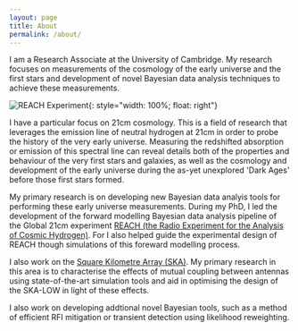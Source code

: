 ```yaml
---
layout: page
title: About
permalink: /about/
---
```


I am a Research Associate at the University of Cambridge. My research focuses on measurements of the cosmology of the early universe and the first stars and development of novel Bayesian data analysis techniques to achieve these measurements.

![REACH Experiment](/assets/REACH_graphic.gif){: style="width: 100%; float: right"}

I have a particular focus on 21cm cosmology. This is a field of research that leverages the emission line of neutral hydrogen at 21cm in order to probe the history of the very early universe. Measuring the redshifted absorption or emission of this spectral line can reveal details both of the properties and behaviour of the very first stars and galaxies, as well as the cosmology and development of the early universe during the as-yet unexplored 'Dark Ages' before those first stars formed.

My primary research is on developing new Bayesian data analyis tools for performing these early universe measurements. During my PhD, I led the development of the forward modelling Bayesian data analysis pipeline of the Global 21cm experiment [REACH (the Radio Experiment for the Analysis of Cosmic Hydrogen)](https://www.nature.com/articles/s41550-022-01709-9). For  I also helped guide the experimental design of REACH though simulations of this foreward modelling process.

I also work on the [Square Kilometre Array (SKA)](https://www.skao.int/). My primary research in this area is to characterise the effects of mutual coupling between antennas using state-of-the-art simulation tools and aid in optimising the design of the SKA-LOW in light of these effects.

I also work on developing addtional novel Bayesian tools, such as a method of efficient RFI mitigation or transient detection using likelihood reweighting. 
